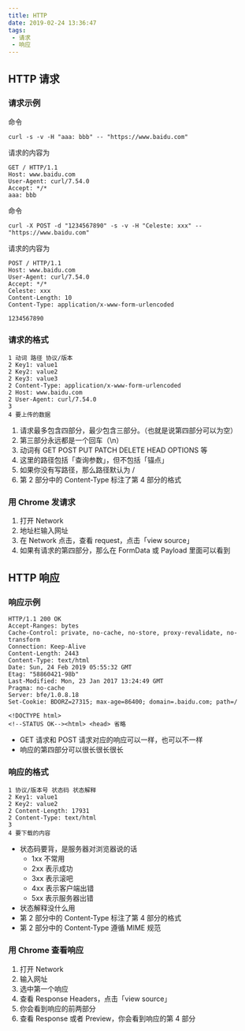```yaml
---
title: HTTP
date: 2019-02-24 13:36:47
tags:
 - 请求
 - 响应
---
```


## HTTP 请求

### 请求示例

命令 

`curl -s -v -H "aaa: bbb" -- "https://www.baidu.com"`

请求的内容为

```
GET / HTTP/1.1
Host: www.baidu.com
User-Agent: curl/7.54.0
Accept: */*
aaa: bbb
```

命令

`curl -X POST -d "1234567890" -s -v -H "Celeste: xxx" -- "https://www.baidu.com"`

请求的内容为

```
POST / HTTP/1.1
Host: www.baidu.com
User-Agent: curl/7.54.0
Accept: */*
Celeste: xxx
Content-Length: 10
Content-Type: application/x-www-form-urlencoded

1234567890
```

### 请求的格式

```
1 动词 路径 协议/版本
2 Key1: value1
2 Key2: value2
2 Key3: value3
2 Content-Type: application/x-www-form-urlencoded
2 Host: www.baidu.com
2 User-Agent: curl/7.54.0
3 
4 要上传的数据
```

1. 请求最多包含四部分，最少包含三部分。（也就是说第四部分可以为空）
2. 第三部分永远都是一个回车（\n）
3. 动词有 GET POST PUT PATCH DELETE HEAD OPTIONS 等
4. 这里的路径包括「查询参数」，但不包括「锚点」
5. 如果你没有写路径，那么路径默认为 /
6. 第 2 部分中的 Content-Type 标注了第 4 部分的格式

### 用 Chrome 发请求

1. 打开 Network
2. 地址栏输入网址
3. 在 Network 点击，查看 request，点击「view source」
4. 如果有请求的第四部分，那么在 FormData 或 Payload 里面可以看到

## HTTP 响应

### 响应示例

```
HTTP/1.1 200 OK
Accept-Ranges: bytes
Cache-Control: private, no-cache, no-store, proxy-revalidate, no-transform
Connection: Keep-Alive
Content-Length: 2443
Content-Type: text/html
Date: Sun, 24 Feb 2019 05:55:32 GMT
Etag: "58860421-98b"
Last-Modified: Mon, 23 Jan 2017 13:24:49 GMT
Pragma: no-cache
Server: bfe/1.0.8.18
Set-Cookie: BDORZ=27315; max-age=86400; domain=.baidu.com; path=/

<!DOCTYPE html>
<!--STATUS OK--><html> <head> 省略
```

- GET 请求和 POST 请求对应的响应可以一样，也可以不一样
- 响应的第四部分可以很长很长很长

### 响应的格式

```
1 协议/版本号 状态码 状态解释
2 Key1: value1
2 Key2: value2
2 Content-Length: 17931
2 Content-Type: text/html
3
4 要下载的内容
```

- 状态码要背，是服务器对浏览器说的话
    - 1xx 不常用
    - 2xx 表示成功
    - 3xx 表示滚吧
    - 4xx 表示客户端出错
    - 5xx 表示服务器出错
- 状态解释没什么用
- 第 2 部分中的 Content-Type 标注了第 4 部分的格式
- 第 2 部分中的 Content-Type 遵循 MIME 规范

### 用 Chrome 查看响应

1. 打开 Network
2. 输入网址
3. 选中第一个响应
4. 查看 Response Headers，点击「view source」
5. 你会看到响应的前两部分
6. 查看 Response 或者 Preview，你会看到响应的第 4 部分
